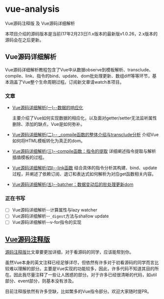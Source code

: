 # vue-analysis
Vue源码注释版 及 Vue源码详细解析

本项目介绍的源码版本是当前(17年2月23日)1.x版本的最新版v1.0.26，2.x版本的源码会在之后更新。

## Vue源码详细解析

Vue源码详细解析教程包含了Vue中从数据observe到模板解析、transclude、compile、link、指令的bind、update、dom批处理更新、数组diff等等环节，基本涵盖了Vue整个生命周期过程。订阅新文章请watch本项目。

### 文章
* [Vue源码详细解析(一)--数据的响应化](https://github.com/Ma63d/vue-analysis/issues/1)

  主要介绍了Vue如何实现数据的相应化，以及面对getter/setter无法监听属性删除、添加的缺点，Vue是如何弥补。
* [Vue源码详细解析(二)-- _compile函数的整体介绍与transclude分析](https://github.com/Ma63d/vue-analysis/issues/2)
  介绍Vue如何将HTML模板转化为真正的dom。
* [Vue源码详细解析(三)--compile函数：指令的提取](https://github.com/Ma63d/vue-analysis/issues/3)
  详细阐述指令提取与解析插值模板的过程。
* [Vue源码详细解析(四)--link函数](https://github.com/Ma63d/vue-analysis/issues/4)
  结合具体的指令分析其构建、bind、update过程，并阐述了依赖订阅、退订和表达式如何解析为对应get函数相关内容。
* [Vue源码详细解析(五)--batcher：数据变动后的批处理更新dom](https://github.com/Ma63d/vue-analysis/issues/5)

### 正在书写

- [ ] Vue源码详细解析--计算属性与lazy watcher
- [ ] Vue源码详细解析--`_digest`方法与shallow update
- [ ] Vue源码详细解析--v-for指令的实现

## [Vue源码注释版](https://github.com/Ma63d/vue-analysis/tree/master/vue%E6%BA%90%E7%A0%81%E6%B3%A8%E9%87%8A%E7%89%88)

[源码注释版](https://github.com/Ma63d/vue-analysis/tree/master/vue%E6%BA%90%E7%A0%81%E6%B3%A8%E9%87%8A%E7%89%88)比文章要更加详细，对于看源码的同学，应该能帮到你。

虽然Vue本身的英文注释已经足够详尽，但依然有许多对于初看源码的同学而言比较难以理解的部分。主要是Vue实现的功能较多，因此，许多代码不知道其目的所在。因此我尽量注释了一些让人困惑的部分。对于许多已经很清晰的代码，如util部分、event部分，则基本没有涉及。

目前注释版依然有许多空缺，比如繁多的Vue指令部分。欢迎大家随时提PR。





